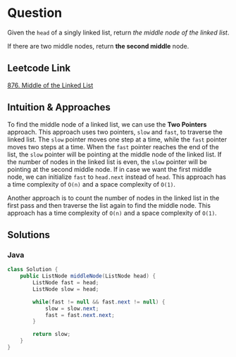 # Question

Given the `head` of a singly linked list, return _the middle node of the linked list_.

If there are two middle nodes, return **the second middle** node.

## Leetcode Link

[876. Middle of the Linked List](https://leetcode.com/problems/middle-of-the-linked-list/)

## Intuition & Approaches

To find the middle node of a linked list, we can use the **Two Pointers** approach. This approach uses two pointers, `slow` and `fast`, to traverse the linked list. The `slow` pointer moves one step at a time, while the `fast` pointer moves two steps at a time. When the `fast` pointer reaches the end of the list, the `slow` pointer will be pointing at the middle node of the linked list. If the number of nodes in the linked list is even, the `slow` pointer will be pointing at the second middle node. If in case we want the first middle node, we can initialize `fast` to `head.next` instead of `head`. This approach has a time complexity of `O(n)` and a space complexity of `O(1)`.

Another approach is to count the number of nodes in the linked list in the first pass and then traverse the list again to find the middle node. This approach has a time complexity of `O(n)` and a space complexity of `O(1)`.

## Solutions

### Java

```java
class Solution {
    public ListNode middleNode(ListNode head) {
        ListNode fast = head;
        ListNode slow = head;

        while(fast != null && fast.next != null) {
            slow = slow.next;
            fast = fast.next.next;
        }

        return slow;
    }
}
```
